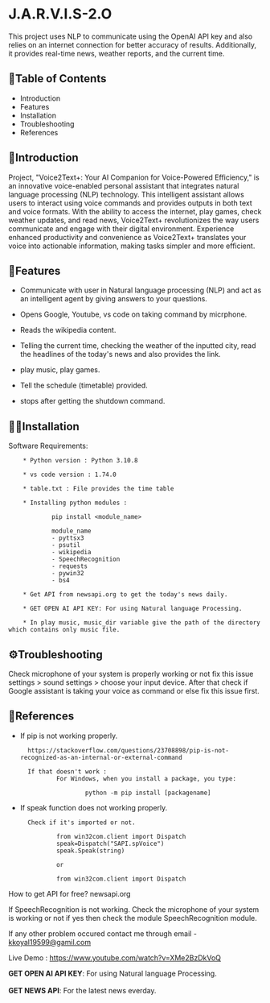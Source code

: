 # J.A.R.V.I.S-2.O
This project uses NLP to communicate using the OpenAI API key and also relies on an internet connection for better accuracy of results. Additionally, it provides real-time news, weather reports, and the current time.

📃Table of Contents
-------------------

* Introduction
* Features
* Installation
* Troubleshooting
* References


🤗Introduction
--------------------

Project, "Voice2Text+: Your AI Companion for Voice-Powered Efficiency," is an innovative voice-enabled personal assistant that integrates natural language processing (NLP) technology. This intelligent assistant allows users to interact using voice commands and provides outputs in both text and voice formats. With the ability to access the internet, play games, check weather updates, and read news, Voice2Text+ revolutionizes the way users communicate and engage with their digital environment. Experience enhanced productivity and convenience as Voice2Text+ translates your voice into actionable information, making tasks simpler and more efficient.


🚀Features
--------------------

- Communicate with user in Natural language processing (NLP) and act as an intelligent agent by giving answers to your questions.

- Opens Google, Youtube, vs code on taking command by micrphone.

- Reads the wikipedia content.

- Telling the current time, checking the weather of the inputted city, read the headlines of the today's news and also provides the link.

- play music, play games.

- Tell the schedule (timetable) provided.

- stops after getting the shutdown command.


🧑‍💻Installation
----------------------

Software Requirements:

        * Python version : Python 3.10.8

        * vs code version : 1.74.0

        * table.txt : File provides the time table

        * Installing python modules : 

                pip install <module_name>

                module_name
                - pyttsx3
                - psutil
                - wikipedia
                - SpeechRecognition
                - requests
                - pywin32
                - bs4

        * Get API from newsapi.org to get the today's news daily.
       
        * GET OPEN AI API KEY: For using Natural language Processing.
              
        * In play music, music_dir variable give the path of the directory which contains only music file.


⚙️Troubleshooting
-----------------------

Check microphone of your system is properly working or not fix this issue settings > sound settings > choose your input device.
After that check if Google assistant is taking your voice as command or else fix this issue first.


💁References
----------------------


* If pip is not working properly.

        https://stackoverflow.com/questions/23708898/pip-is-not-recognized-as-an-internal-or-external-command

        If that doesn't work :
                For Windows, when you install a package, you type:

                        python -m pip install [packagename]


* If speak function does not working properly.

        Check if it's imported or not.

                from win32com.client import Dispatch
                speak=Dispatch("SAPI.spVoice")
                speak.Speak(string)

                or

                from win32com.client import Dispatch

        
        



How to get API for free?
newsapi.org 



If SpeechRecognition is not working.
Check the microphone of your system is working or not if yes then check the module SpeechRecognition module.


If any other problem occured
contact me through email - kkoyal19599@gamil.com

Live Demo : https://www.youtube.com/watch?v=XMe2BzDkVoQ




 <b>GET OPEN AI API KEY</b>: For using Natural language Processing.<br/><br/>
 <b>GET NEWS API</b>: For the latest news everday.
 
